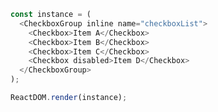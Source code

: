 <!--start-code-->

```js
const instance = (
  <CheckboxGroup inline name="checkboxList">
    <Checkbox>Item A</Checkbox>
    <Checkbox>Item B</Checkbox>
    <Checkbox>Item C</Checkbox>
    <Checkbox disabled>Item D</Checkbox>
  </CheckboxGroup>
);

ReactDOM.render(instance);
```

<!--end-code-->
